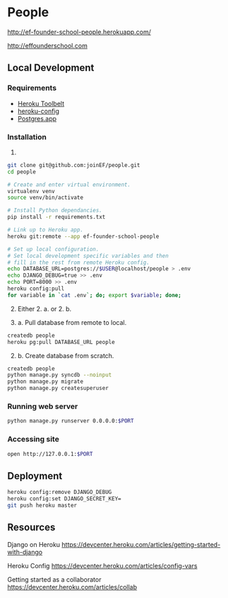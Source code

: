 People
======

http://ef-founder-school-people.herokuapp.com/

http://effounderschool.com

Local Development
-----------------

### Requirements

- [Heroku Toolbelt](https://toolbelt.heroku.com/)
- [heroku-config](https://devcenter.heroku.com/articles/config-vars#using-foreman-and-heroku-config)
- [Postgres.app](http://postgresapp.com/)

### Installation

1.

```sh
git clone git@github.com:joinEF/people.git
cd people

# Create and enter virtual environment.
virtualenv venv
source venv/bin/activate

# Install Python dependancies.
pip install -r requirements.txt

# Link up to Heroku app.
heroku git:remote --app ef-founder-school-people

# Set up local configuration.
# Set local development specific variables and then
# fill in the rest from remote Heroku config.
echo DATABASE_URL=postgres://$USER@localhost/people > .env
echo DJANGO_DEBUG=true >> .env
echo PORT=8000 >> .env
heroku config:pull
for variable in `cat .env`; do; export $variable; done;
```

2. Either 2. a. or 2. b.

2. a. Pull database from remote to local.

```sh
createdb people
heroku pg:pull DATABASE_URL people
```

2. b. Create database from scratch.

```sh
createdb people
python manage.py syncdb --noinput
python manage.py migrate
python manage.py createsuperuser
```

### Running web server

```sh
python manage.py runserver 0.0.0.0:$PORT
```

### Accessing site

```sh
open http://127.0.0.1:$PORT
```

Deployment
----------

```sh
heroku config:remove DJANGO_DEBUG
heroku config:set DJANGO_SECRET_KEY=
git push heroku master
```

Resources
---------

Django on Heroku
https://devcenter.heroku.com/articles/getting-started-with-django

Heroku Config
https://devcenter.heroku.com/articles/config-vars

Getting started as a collaborator
https://devcenter.heroku.com/articles/collab